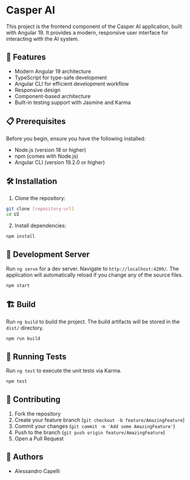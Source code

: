 # Casper AI

This project is the frontend component of the Casper AI application, built with Angular 19. It provides a modern, responsive user interface for interacting with the AI system.

## 🚀 Features

- Modern Angular 19 architecture
- TypeScript for type-safe development
- Angular CLI for efficient development workflow
- Responsive design
- Component-based architecture
- Built-in testing support with Jasmine and Karma

## 📋 Prerequisites

Before you begin, ensure you have the following installed:
- Node.js (version 18 or higher)
- npm (comes with Node.js)
- Angular CLI (version 19.2.0 or higher)

## 🛠️ Installation

1. Clone the repository:
```bash
git clone [repository-url]
cd UI
```

2. Install dependencies:
```bash
npm install
```

## 🚀 Development Server

Run `ng serve` for a dev server. Navigate to `http://localhost:4200/`. The application will automatically reload if you change any of the source files.

```bash
npm start
```

## 🏗️ Build

Run `ng build` to build the project. The build artifacts will be stored in the `dist/` directory.

```bash
npm run build
```

## 🧪 Running Tests

Run `ng test` to execute the unit tests via Karma.

```bash
npm test
```

## 🤝 Contributing

1. Fork the repository
2. Create your feature branch (`git checkout -b feature/AmazingFeature`)
3. Commit your changes (`git commit -m 'Add some AmazingFeature'`)
4. Push to the branch (`git push origin feature/AmazingFeature`)
5. Open a Pull Request

## 👥 Authors

- Alessandro Capelli
